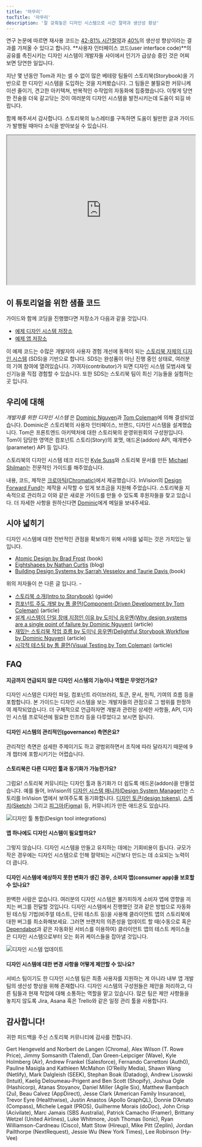 ```yaml
---
title: '마무리'
tocTitle: '마무리'
description: '잘 갖춰놓은 디자인 시스템으로 시간 절약과 생산성 향상'
---
```


연구 논문에 따르면 재사용 코드는 [42-81% 시간절약](https://www.researchgate.net/publication/3188437_Evaluating_Software_Reuse_Alternatives_A_Model_and_Its_Application_to_an_Industrial_Case_Study?ev=publicSearchHeader&_sg=g8WraNGZNGPw0R-1-jGpy0XwUDeAr3qb472J6lhisyQ3l24pSmndO6anMdX2L3HdWHifsczPegR9wjA)과 [40%](http://www.cin.ufpe.br/~in1045/papers/art03.pdf)의 생산성 향상이라는 결과를 가져올 수 있다고 합니다. **사용자 인터페이스 코드(user interface code)**의 공유를 촉진시키는 디자인 시스템이 개발자들 사이에서 인기가 급상승 중인 것은 어찌 보면 당연한 일입니다.

지난 몇 년동안 Tom과 저는 셀 수 없이 많은 베테랑 팀들이 스토리북(Storybook)을 기반으로 한 디자인 시스템을 도입하는 것을 지켜봤습니다. 그 팀들은 불필요한 커뮤니케이션 줄이기, 견고한 아키텍쳐, 반복적인 수작업의 자동화에 집중했습니다. 이렇게 당연한 전술을 더욱 갈고닦는 것이 여러분의 디자인 시스템을 발전시키는데 도움이 되길 바랍니다.

함께 해주셔서 감사합니다. 스토리북의 뉴스레터를 구독하면 도움이 될만한 글과 가이드가 발행될 때마다 소식을 받아보실 수 있습니다.

<iframe style="height:400px;width:100%;max-width:800px;margin:0px auto;" src="https://upscri.be/d42fc0?as_embed"></iframe>

## 이 튜토리얼을 위한 샘플 코드

가이드와 함께 코딩을 진행했다면 저장소가 다음과 같을 것입니다.

- [예제 디자인 시스템 저장소](https://github.com/chromaui/learnstorybook-design-system)
- [예제 앱 저장소](https://github.com/chromaui/learnstorybook-design-system-example-app)

이 예제 코드는 수많은 개발자의 사용자 경험 개선에 동력이 되는 [스토리북 자체의 디자인 시스템](https://github.com/storybookjs/design-system) (SDS)을 기반으로 합니다. SDS는 완성품이 아닌 진행 중인 상태로, 여러분의 기여 참여에 열려있습니다. 기여자(contributor)가 되면 디자인 시스템 모범사례 및 신기능을 직접 경험할 수 있습니다. 또한 SDS는 스토리북 팀이 최신 기능들을 실험하는 곳 입니다.

## 우리에 대해

_개발자를 위한 디자인 시스템_ 은 [Dominic Nguyen](https://twitter.com/domyen)과 [Tom Coleman](https://twitter.com/tmeasday)에 의해 결성되었습니다. Dominic은 스토리북의 사용자 인터페이스, 브랜드, 디자인 시스템을 설계했습니다. Tom은 프론트엔드 아키텍처에 대한 스토리북의 운영위원회의 구성원입니다. Tom이 담당한 영역은 컴포넌트 스토리(Story)의 포맷, 애드온(addon) API, 매개변수(parameter) API 등 입니다.

스토리북의 디자인 시스템 테크 리드인 [Kyle Suss](https://github.com/kylesuss)와 스토리북 문서를 만든 [Michael Shilman](https://twitter.com/mshilman)는 전문적인 가이드를 해주었습니다.

내용, 코드, 제작은 [크로마틱(Chromatic)](https://www.chromatic.com/?utm_source=storybook_website&utm_medium=link&utm_campaign=storybook)에서 제공했습니다. InVision의 [Design Forward Fund](https://www.invisionapp.com/design-forward-fund)는 제작을 시작할 수 있게 보조금을 지원해 주었습니다. 스토리북을 지속적으로 관리하고 이와 같은 새로운 가이드를 만들 수 있도록 후원자들을 찾고 있습니다. 더 자세한 사항을 원하신다면 [Dominic](mailto:dom@chromatic.com)에게 메일을 보내주세요.

## 시야 넓히기

디자인 시스템에 대한 전반적인 관점을 확보하기 위해 시야를 넓히는 것은 가치있는 일입니다.

- [Atomic Design by Brad Frost](http://atomicdesign.bradfrost.com/) (book)
- [Eightshapes by Nathan Curtis](https://medium.com/eightshapes-llc/tagged/design-systems) (blog)
- [Building Design Systems by Sarrah Vesselov and Taurie Davis ](https://www.amazon.com/Building-Design-Systems-Experiences-Language/dp/148424513X) (book)

위의 저자들이 쓴 다른 글 입니다. -

- [스토리북 소개(Intro to Storybook)](http://learnstorybook.com/intro-to-storybook) (guide)
- [컴포넌트 주도 개발 by 톰 콜먼(Component-Driven Development by Tom Coleman)](https://www.componentdriven.org/) (article)
- [설계 시스템이 단일 장애 지점인 이유 by 도미닉 응우옌(Why design systems are a single point of failure by Dominic Nguyen)](https://www.chromatic.com/blog/why-design-systems-are-a-single-point-of-failure) (article)
- [재밌는 스토리북 작업 흐름 by 도미닉 응우옌(Delightful Storybook Workflow by Dominic Nguyen)](https://www.chromatic.com/blog/the-delightful-storybook-workflow) (article)
- [시각적 테스팅 by 톰 콜먼(Visual Testing by Tom Coleman)](https://www.chromatic.com/blog/visual-testing-the-pragmatic-way-to-test-uis/) (article)

## FAQ

#### 지금까지 연급되지 않은 디자인 시스템의 기능이나 역할은 무엇인가요?

디자인 시스템은 디자인 파일, 컴포넌트 라이브러리, 토큰, 문서, 원칙, 기여의 흐름 등을 포함합니다. 본 가이드는 디자인 시스템을 보는 개발자들의 관점으로 그 범위를 한정하여 제작되었습니다. 더 구체적으로 언급하자면 개발과 관련된 상세한 사항들, API, 디자인 시스템 프로덕션에 필요한 인프라 등을 다루었다고 보시면 됩니다.

#### 디자인 시스템의 관리적인(governance) 측면은요?

관리적인 측면은 섬세한 주제이기도 하고 광범위하면서 조직에 따라 달라지기 때문에 9개 챕터에 포함시키기는 어렵습니다.

#### 스토리북은 다른 디자인 툴과 동기화가 가능한가요?

그럼요! 스토리북 커뮤니티는 디자인 툴과 동기화가 더 쉽도록 애드온(addon)을 만들었습니다. 예를 들어, InVision의 [디자인 시스템 매니저(Design System Manager)](https://www.invisionapp.com/design-system-manager)는 스토리를 InVision 앱에서 보여주도록 동기화합니다. [디자인 토큰(design tokens)](https://github.com/UX-and-I/storybook-design-token), [스케치(Sketch)](https://github.com/chrisvxd/story2sketch) 그리고 [피그마(Figma)](https://github.com/pocka/storybook-addon-designs) 등, 커뮤니티가 만든 애드온도 있습니다.

![디자인 툴 통합(Design tool integrations)](/design-systems-for-developers/storybook-integrations-design.jpg)

#### 앱 하나에도 디자인 시스템이 필요할까요?

그렇지 않습니다. 디자인 시스템을 만들고 유지하는 데에는 기회비용이 듭니다. 규모가 작은 경우에는 디자인 시스템으로 인해 절약되는 시간보다 만드는 데 소요되는 노력이 더 큽니다.

#### 디자인 시스템에 예상하지 못한 변화가 생긴 경우, 소비자 앱(consumer app)을 보호할 수 있나요?

완벽한 사람은 없습니다. 여러분의 디자인 시스템은 불가피하게 소비자 앱에 영향을 끼치는 버그를 전달할 것입니다. 디자인 시스템에서 진행했던 것과 같은 방법으로 자동화된 테스팅 기법(비주얼 테스트, 단위 테스트 등)을 사용해 클라이언트 앱의 스토리북에 대한 버그를 최소화해보세요. 그러면 브랜치의 의존성을 업데이트 할 때(수동으로 혹은 [Dependabot](https://dependabot.com/)과 같은 자동화된 서비스를 이용하여) 클라이언트 앱의 테스트 케이스들은 디자인 시스템으로부터 오는 회귀 케이스들을 잡아낼 것입니다.

![디자인 시스템 업데이트](/design-systems-for-developers/design-system-update.png)

#### 디자인 시스템에 대한 변경 사항을 어떻게 제안할 수 있나요?

서비스 팀이기도 한 디자인 시스템 팀은 최종 사용자를 지원하는 게 아니라 내부 앱 개발팀의 생산성 향상을 위해 존재합니다. 디자인 시스템의 구성원들은 제안을 처리하고, 다른 팀들과 현재 작업에 대해 소통하는 역할을 맡고 있습니다. 많은 팀은 제안 사항들을 놓치지 않도록 Jira, Asana 혹은 Trello와 같은 일정 관리 툴을 사용합니다.

## 감사합니다!

귀한 피드백을 주신 스토리북 커뮤니티에 감사를 전합니다.

Gert Hengeveld and Norbert de Langen (Chroma), Alex Wilson (T. Rowe Price), Jimmy Somsanith (Talend), Dan Green-Leipciger (Wave), Kyle Holmberg (Air), Andrew Frankel (Salesforce), Fernando Carrettoni (Auth0), Pauline Masigla and Kathleen McMahon (O’Reilly Media), Shawn Wang (Netlify), Mark Dalgleish (SEEK), Stephan Boak (Datadog), Andrew Lisowski (Intuit), Kaelig Deloumeau-Prigent and Ben Scott (Shopify), Joshua Ogle (Hashicorp), Atanas Stoyanov, Daniel Miller (Agile Six), Matthew Bambach (2u), Beau Calvez (AppDirect), Jesse Clark (American Family Insurance), Trevor Eyre (Healthwise), Justin Anastos (Apollo GraphQL), Donnie D’Amato (Compass), Michele Legait (PROS), Guilherme Morais (doDoc), John Crisp (Acivilate), Marc Jamais (SBS Australia), Patrick Camacho (Framer), Brittany Wetzel (United Airlines), Luke Whitmore, Josh Thomas (Ionic), Ryan Williamson-Cardneau (Cisco), Matt Stow (Hireup), Mike Pitt (Zeplin), Jordan Pailthorpe (NextRequest), Jessie Wu (New York Times), Lee Robinson (Hy-Vee)
